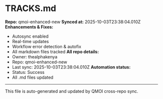 # TRACKS.md

**Repo:** qmoi-enhanced-new
**Synced at:** 2025-10-03T23:38:04.010Z
**Enhancements & Fixes:**
- Autosync enabled
- Real-time updates
- Workflow error detection & autofix
- All markdown files tracked
**All repo details:**
- Owner: thealphakenya
- Repo: qmoi-enhanced-new
- Last sync: 2025-10-03T23:38:04.010Z
**Automation status:**
- Status: Success
- All .md files updated
---
This file is auto-generated and updated by QMOI cross-repo sync.

